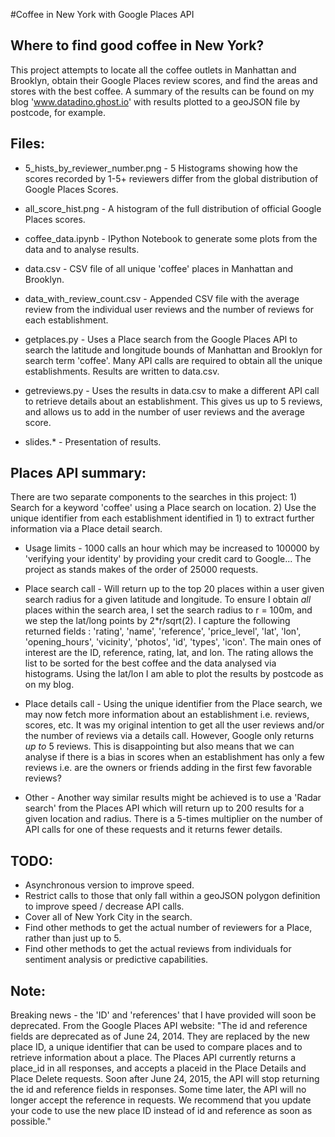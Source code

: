 #Coffee in New York with Google Places API

## Where to find good coffee in New York?

This project attempts to locate all the coffee outlets in Manhattan and Brooklyn, obtain their Google Places review scores, and find the areas and stores with the best coffee. A summary of the results can be found on my blog 'www.datadino.ghost.io' with results plotted to a geoJSON file by postcode, for example.

## Files:

* 5_hists_by_reviewer_number.png - 5 Histograms showing how the scores recorded by 1-5+ reviewers differ from the global distribution of Google Places Scores.

* all_score_hist.png - A histogram of the full distribution of official Google Places scores.

* coffee_data.ipynb - IPython Notebook to generate some plots from the data and to analyse results.

* data.csv - CSV file of all unique 'coffee' places in Manhattan and Brooklyn.

* data_with_review_count.csv - Appended CSV file with the average review from the individual user reviews and the number of reviews for each establishment.

* getplaces.py - Uses a Place search from the Google Places API to search the latitude and longitude bounds of Manhattan and Brooklyn for search term 'coffee'. Many API calls are required to obtain all the unique establishments. Results are written to data.csv.

* getreviews.py - Uses the results in data.csv to make a different API call to retrieve details about an establishment. This gives us up to 5 reviews, and allows us to add in the number of user reviews and the average score.

* slides.* - Presentation of results.

## Places API summary:

There are two separate components to the searches in this project: 1) Search for a keyword 'coffee' using a Place search on location. 2) Use the unique identifier from each establishment identified in 1) to extract further information via a Place detail search.

* Usage limits - 1000 calls an hour which may be increased to 100000 by 'verifying your identity' by providing your credit card to Google... The project as stands makes of the order of 25000 requests.

* Place search call - Will return up to the top 20 places within a user given search radius for a given latitude and longitude. To ensure I obtain _all_ places within the search area, I set the search radius to r = 100m, and we step the lat/long points by 2*r/sqrt(2). I capture the following returned fields : 'rating', 'name', 'reference', 'price_level', 'lat', 'lon', 'opening_hours', 'vicinity', 'photos', 'id', 'types', 'icon'. The main ones of interest are the ID, reference, rating, lat, and lon. The rating allows the list to be sorted for the best coffee and the data analysed via histograms. Using the lat/lon I am able to plot the results by postcode as on my blog.

* Place details call - Using the unique identifier from the Place search, we may now fetch more information about an establishment i.e. reviews, scores, etc. It was my original intention to get all the user reviews and/or the number of reviews via a details call. However, Google only returns _up_ _to_ 5 reviews. This is disappointing but also means that we can analyse if there is a bias in scores when an establishment has only a few reviews i.e. are the owners or friends adding in the first few favorable reviews?

* Other - Another way similar results might be achieved is to use a 'Radar search' from the Places API which will return up to 200 results for a given location and radius. There is a 5-times multiplier on the number of API calls for one of these requests and it returns fewer details.

## TODO:
* Asynchronous version to improve speed.
* Restrict calls to those that only fall within a geoJSON polygon definition to improve speed / decrease API calls.
* Cover all of New York City in the search.
* Find other methods to get the actual number of reviewers for a Place, rather than just up to 5.
* Find other methods to get the actual reviews from individuals for sentiment analysis or predictive capabilities.

## Note:

Breaking news - the 'ID' and 'references' that I have provided will soon be deprecated. From the Google Places API website: "The id and reference fields are deprecated as of June 24, 2014. They are replaced by the new place ID, a unique identifier that can be used to compare places and to retrieve information about a place. The Places API currently returns a place_id in all responses, and accepts a placeid in the Place Details and Place Delete requests. Soon after June 24, 2015, the API will stop returning the id and reference fields in responses. Some time later, the API will no longer accept the reference in requests. We recommend that you update your code to use the new place ID instead of id and reference as soon as possible."


